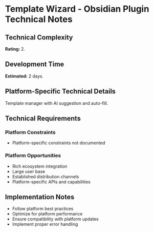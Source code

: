# Template Wizard - Obsidian Plugin Technical Notes

## Technical Complexity
**Rating:** 2.

## Development Time
**Estimated:** 2 days.

## Platform-Specific Technical Details
Template manager with AI suggestion and auto-fill.

## Technical Requirements

### Platform Constraints
- Platform-specific constraints not documented

### Platform Opportunities
- Rich ecosystem integration
- Large user base
- Established distribution channels
- Platform-specific APIs and capabilities

## Implementation Notes
- Follow platform best practices
- Optimize for platform performance
- Ensure compatibility with platform updates
- Implement proper error handling
